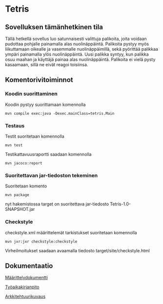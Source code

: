 # Tetris

## Sovelluksen tämänhetkinen tila

Tällä hetkellä sovellus luo satunnaisesti valittuja palikoita, joita voidaan pudottaa pohjalle painamalla alas nuolinäppäintä. Palikoita pystyy myös liikuttamaan oikealle ja vasemmalle nuolinäppäimillä, sekä pyörittää palikkaa ympäri painamalla ylös nuolinäppäintä. Uusi palikka syntyy, kun palikka osuu maahan ja käyttäjä painaa alas nuolinäppäintä. Palikoita ei vielä pysty kasaamaan, sillä ne eivät reagoi toisiinsa.

## Komentorivitoiminnot

### Koodin suorittaminen

Koodin pystyy suorittamaan komennolla
```
mvn compile exec:java -Dexec.mainClass=tetris.Main
```

### Testaus

Testit suoritetaan komennolla
```
mvn test
```
Testikattavuusraportti saadaan komennolla
```
mvn jacoco:report
```

### Suoritettavan jar-tiedoston tekeminen

Suoritetaan komento 
```
mvn package
```
nyt hakemistossa target on suoritettava jar-tiedosto Tetris-1.0-SNAPSHOT.jar

### Checkstyle

checkstyle.xml määrittelemät tarkistukset suoritetaan komennolla
```
mvn jxr:jxr checkstyle:checkstyle
```
Virheilmoitukset saadaan avaamalla tiedosto target/site/checkstyle.html

## Dokumentaatio

[Määrittelydokumentti](https://github.com/Jannepen/ot-harjoitustyo/blob/master/dokumentaatio/vaatimusmaarittely.md)

[Työaikakirjanpito](https://github.com/Jannepen/ot-harjoitustyo/blob/master/dokumentaatio/tuntikirjanpito.md)

[Arkkitehtuurikuvaus](https://github.com/Jannepen/ot-harjoitustyo/blob/master/dokumentaatio/arkkitehtuuri.md)
